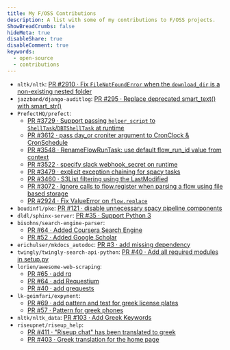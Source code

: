 ```yaml
---
title: My F/OSS Contributions
description: A list with some of my contributions to F/OSS projects.
ShowBreadCrumbs: false
hideMeta: true
disableShare: true
disableComment: true
keywords:
  - open-source
  - contributions
---
```


 - `nltk/nltk`: [PR #2910 · Fix `FileNotFoundError` when the `download_dir` is a non-existing nested folder](https://github.com/nltk/nltk/pull/2910)
 - `jazzband/django-auditlog`: [PR #295 · Replace deprecated smart_text() with smart_str()](https://github.com/jazzband/django-auditlog/pull/295)
 - `PrefectHQ/prefect`: 
   - [PR #3729 · Support passing `helper_script` to `ShellTask`/`DBTShellTask` at runtime](https://github.com/PrefectHQ/prefect/pull/3729) 
   - [PR #3612 · pass day_or croniter argument to CronClock & CronSchedule](https://github.com/PrefectHQ/prefect/pull/3612)
   - [PR #3548 · RenameFlowRunTask: use default flow_run_id value from context](https://github.com/PrefectHQ/prefect/pull/3548)
   - [PR #3522 · specify slack webhook_secret on runtime](https://github.com/PrefectHQ/prefect/pull/3522)
   - [PR #3479 · explicit exception chaining for spacy tasks](https://github.com/PrefectHQ/prefect/pull/3479)
   - [PR #3460 · S3List filtering using the LastModified ](https://github.com/PrefectHQ/prefect/pull/3460)
   - [PR #3072 · Ignore calls to flow.register when parsing a flow using file based storage](https://github.com/PrefectHQ/prefect/pull/3072)
   - [PR #2924 · Fix ValueError on `flow.replace`](https://github.com/PrefectHQ/prefect/pull/2924)
 - `boudinfl/pke`: [PR #121 · disable unnecessary spacy pipeline components](https://github.com/boudinfl/pke/pull/121)
 - `dldl/sphinx-server`: [PR #35 · Support Python 3](https://github.com/dldl/sphinx-server/pull/35)
 - `bisohns/search-engine-parser`:
   - [PR #64 · Added Coursera Search Engine](https://github.com/bisohns/search-engine-parser/pull/64)
   - [PR #52 · Added Google Scholar](https://github.com/bisohns/search-engine-parser/pull/52)
 - `erichulser/mkdocs_autodoc`: [PR #3 · add missing dependency](https://github.com/erichulser/mkdocs_autodoc/pull/3)
 - `twingly/twingly-search-api-python`: [PR #40 · Add all required modules in setup.py](https://github.com/twingly/twingly-search-api-python/pull/40)
 - `lorien/awesome-web-scraping`:
   - [PR #65 · add rq](https://github.com/lorien/awesome-web-scraping/pull/65)
   - [PR #64 · add Requestium](https://github.com/lorien/awesome-web-scraping/pull/64)
   - [PR #40 · add grequests](https://github.com/lorien/awesome-web-scraping/pull/40)
 - `lk-geimfari/expynent`:
   - [PR #69 · add pattern and test for greek license plates](https://github.com/lk-geimfari/expynent/pull/69)
   - [PR #57 · Pattern for greek phones](https://github.com/lk-geimfari/expynent/pull/57)
 - `nltk/nltk_data`: [PR #103 · Add Greek Keywords](https://github.com/nltk/nltk_data/pull/103)
 - `riseupnet/riseup_help`:
   - [PR #411 · "Riseup chat" has been translated to greek](https://github.com/riseupnet/riseup_help/pull/411)
   - [PR #403 · Greek translation for the home page](https://github.com/riseupnet/riseup_help/pull/403)